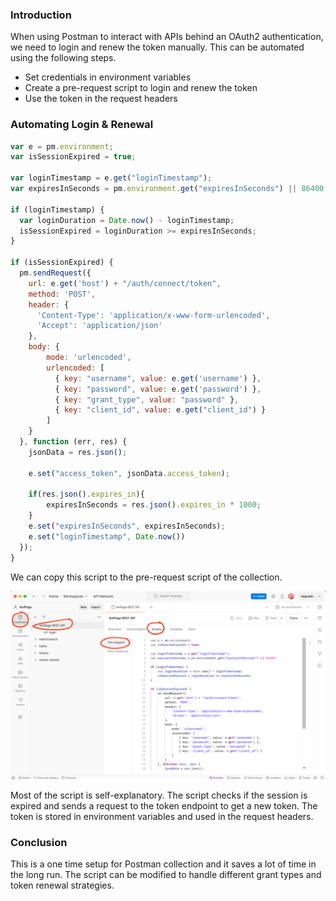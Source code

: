<!--
.. title: Postman - Auto Login & Renew OAuth2 Token
.. slug: postman-auto-login-renew-oauth2-token
.. date: 2025-01-31 22:50:17 UTC+05:30
.. tags: 
.. category: 
.. link: 
.. description: How to automate login & renewal of JWT token in OAuth2 using Postman
.. type: text
-->

### Introduction

When using Postman to interact with APIs behind an OAuth2 authentication, we need to login and renew the token manually. This can be automated using the following steps.

- Set credentials in environment variables
- Create a pre-request script to login and renew the token
- Use the token in the request headers

### Automating Login & Renewal

```javascript
var e = pm.environment;
var isSessionExpired = true;

var loginTimestamp = e.get("loginTimestamp");
var expiresInSeconds = pm.environment.get("expiresInSeconds") || 86400;

if (loginTimestamp) {
  var loginDuration = Date.now() - loginTimestamp;
  isSessionExpired = loginDuration >= expiresInSeconds;
}

if (isSessionExpired) {
  pm.sendRequest({
    url: e.get('host') + "/auth/connect/token",
    method: 'POST',
    header: {
      'Content-Type': 'application/x-www-form-urlencoded',
      'Accept': 'application/json'
    },
    body: {
        mode: 'urlencoded',
        urlencoded: [
          { key: "username", value: e.get('username') },
          { key: "password", value: e.get('password') },
          { key: "grant_type", value: "password" },
          { key: "client_id", value: e.get("client_id") }
        ]
    }
  }, function (err, res) {
    jsonData = res.json();
    
    e.set("access_token", jsonData.access_token);

    if(res.json().expires_in){
        expiresInSeconds = res.json().expires_in * 1000;
    }
    e.set("expiresInSeconds", expiresInSeconds);
    e.set("loginTimestamp", Date.now())
  });
}
```

We can copy this script to the pre-request script of the collection. 

![Cockpit](/images/postman-auto-login.png)


Most of the script is self-explanatory. The script checks if the session is expired and sends a request to the token endpoint to get a new token. The token is stored in environment variables and used in the request headers.


### Conclusion

This is a one time setup for Postman collection and it saves a lot of time in the long run. The script can be modified to handle different grant types and token renewal strategies.
